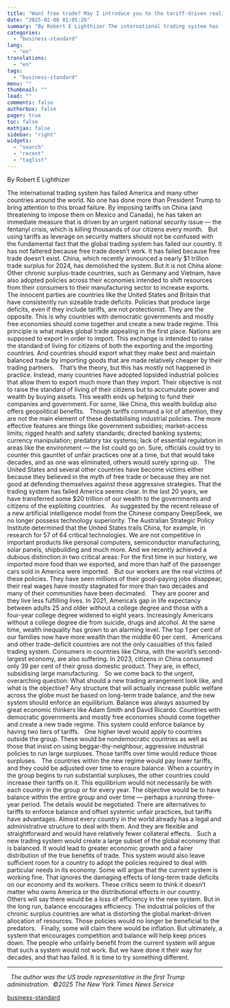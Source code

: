 ```yaml
---
title: "Want free trade? May I introduce you to the tariff-driven reality"
date: "2025-02-08 01:05:26"
summary: "By Robert E Lighthizer The international trading system has failed America and many other countries around the world. No one has done more than President Trump to bring attention to this broad failure. By imposing tariffs on China (and threatening to impose them on Mexico and Canada), he has taken..."
categories:
  - "business-standard"
lang:
  - "en"
translations:
  - "en"
tags:
  - "business-standard"
menu: ""
thumbnail: ""
lead: ""
comments: false
authorbox: false
pager: true
toc: false
mathjax: false
sidebar: "right"
widgets:
  - "search"
  - "recent"
  - "taglist"
---
```


By Robert E Lighthizer
 

The international trading system has failed America and many other countries around the world. No one has done more than President Trump to bring attention to this broad failure. By imposing tariffs on China (and threatening to impose them on Mexico and Canada), he has taken an immediate measure that is driven by an urgent national security issue — the fentanyl crisis, which is killing thousands of our citizens every month.
 
But using tariffs as leverage on security matters should not be confused with the fundamental fact that the global trading system has failed our country. It has not faltered because free trade doesn’t work. It has failed because free trade doesn’t exist. China, which recently announced a nearly $1 trillion trade surplus for 2024, has demolished the system. But it is not China alone: Other chronic surplus-trade countries, such as Germany and Vietnam, have also adopted policies across their economies intended to shift resources from their consumers to their manufacturing sector to increase exports. 
 
The innocent parties are countries like the United States and Britain that have consistently run sizeable trade deficits. Policies that produce large deficits, even if they include tariffs, are not protectionist. They are the opposite. This is why countries with democratic governments and mostly free economies should come together and create a new trade regime. This principle is what makes global trade appealing in the first place. Nations are supposed to export in order to import. This exchange is intended to raise the standard of living for citizens of both the exporting and the importing countries. And countries should export what they make best and maintain balanced trade by importing goods that are made relatively cheaper by their trading partners.
 
That’s the theory, but this has mostly not happened in practice. Instead, many countries have adopted lopsided industrial policies that allow them to export much more than they import. Their objective is not to raise the standard of living of their citizens but to accumulate power and wealth by buying assets. This wealth ends up helping to fund their companies and government. For some, like China, this wealth buildup also offers geopolitical benefits.
 
Though tariffs command a lot of attention, they are not the main element of these destabilising industrial policies. The more effective features are things like government subsidies; market-access limits; rigged health and safety standards; directed banking systems; currency manipulation; predatory tax systems; lack of essential regulation in areas like the environment — the list could go on. Sure, officials could try to counter this gauntlet of unfair practices one at a time, but that would take decades, and as one was eliminated, others would surely spring up.
 
The United States and several other countries have become victims either because they believed in the myth of free trade or because they are not good at defending themselves against these aggressive strategies. That the trading system has failed America seems clear. In the last 20 years, we have transferred some $20 trillion of our wealth to the governments and citizens of the exploiting countries.
 
As suggested by the recent release of a new artificial intelligence model from the Chinese company DeepSeek, we no longer possess technology superiority. The Australian Strategic Policy Institute determined that the United States trails China, for example, in research for 57 of 64 critical technologies. We are not competitive in important products like personal computers, semiconductor manufacturing, solar panels, shipbuilding and much more. And we recently achieved a dubious distinction in two critical areas: For the first time in our history, we imported more food than we exported, and more than half of the passenger cars sold in America were imported.
 
But our workers are the real victims of these policies. They have seen millions of their good-paying jobs disappear, their real wages have mostly stagnated for more than two decades and many of their communities have been decimated.
 
They are poorer and they live less fulfilling lives. In 2021, America’s gap in life expectancy between adults 25 and older without a college degree and those with a four-year college degree widened to eight years. Increasingly Americans without a college degree die from suicide, drugs and alcohol. At the same time, wealth inequality has grown to an alarming level. The top 1 per cent of our families now have more wealth than the middle 60 per cent.
 
Americans and other trade-deficit countries are not the only casualties of this failed trading system. Consumers in countries like China, with the world’s second-largest economy, are also suffering. In 2023, citizens in China consumed only 39 per cent of their gross domestic product. They are, in effect, subsidising large manufacturing.
 
So we come back to the urgent, overarching question: What should a new trading arrangement look like, and what is the objective? Any structure that will actually increase public welfare across the globe must be based on long-term trade balance, and the new system should enforce an equilibrium. Balance was always assumed by great economic thinkers like Adam Smith and David Ricardo. Countries with democratic governments and mostly free economies should come together and create a new trade regime. This system could enforce balance by having two tiers of tariffs.
 
One higher level would apply to countries outside the group. These would be nondemocratic countries as well as those that insist on using beggar-thy-neighbour, aggressive industrial policies to run large surpluses. Those tariffs over time would reduce those surpluses.
 
The countries within the new regime would pay lower tariffs, and they could be adjusted over time to ensure balance. When a country in the group begins to run substantial surpluses, the other countries could increase their tariffs on it. This equilibrium would not necessarily be with each country in the group or for every year. The objective would be to have balance within the entire group and over time — perhaps a running three-year period. The details would be negotiated. There are alternatives to tariffs to enforce balance and offset systemic unfair practices, but tariffs have advantages. Almost every country in the world already has a legal and administrative structure to deal with them. And they are flexible and straightforward and would have relatively fewer collateral effects.
 
Such a new trading system would create a large subset of the global economy that is balanced. It would lead to greater economic growth and a fairer distribution of the true benefits of trade. This system would also leave sufficient room for a country to adopt the policies required to deal with particular needs in its economy. Some will argue that the current system is working fine. That ignores the damaging effects of long-term trade deficits on our economy and its workers. These critics seem to think it doesn’t matter who owns America or the distributional effects in our country.
 
Others will say there would be a loss of efficiency in the new system. But in the long run, balance encourages efficiency. The industrial policies of the chronic surplus countries are what is distorting the global market-driven allocation of resources. Those policies would no longer be beneficial to the predators.
 
Finally, some will claim there would be inflation. But ultimately, a system that encourages competition and balance will help keep prices down. The people who unfairly benefit from the current system will argue that such a system would not work. But we have done it their way for decades, and that has failed. It is time to try something different.
 

---



 
*The author was the US trade representative in the first Trump administration. 
©2025 The New York Times News Service*

[business-standard](https://www.business-standard.com/opinion/columns/want-free-trade-may-i-introduce-you-to-the-tariff-driven-reality-125020701932_1.html)
